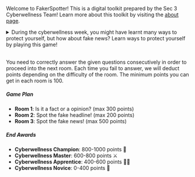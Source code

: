 ﻿Welcome to FakerSpotter! This is a digital toolkit prepared by the Sec 3 Cyberwellness Team! Learn more about this toolkit by visiting the [about page](./about).

<details>

<summary>During the cyberwellness week, you might have learnt many ways to protect yourself, but how about fake news? Learn ways to protect yourself by playing this game!</summary>

<br/>

##### Identifying a factual statement

You need to ask following three questions to identify if it is a factual statement.

* Can the statement be proved or demonstrated to be true?
* Can the statement be observed in practice or operation?
* Can you see it happen?
* Can the statement be verified by witnesses, manuscripts, or documents?

##### Identifying an opinion statement

We use two types of words to identify opinions.

* Biased Words (e.g. bad, worse, worst, good, better, best, worthwhile, worthless)
* Qualifiers (e.g. all, always, likely, never, might seem, possibly, probably, should)

You can read more about this by clicking <a href="https://dentolos19.github.io/go/fakenews" target="_blank_">here</a>.

</details>

<br/>

You need to correctly answer the given questions consecutively in order to proceed into the next room. Each time you fail to answer, we will deduct points depending on the difficulty of the room. The minimum points you can get in each room is 100.

##### Game Plan

* **Room 1**: Is it a fact or a opinion? (max 300 points)
* **Room 2**: Spot the fake headline! (max 200 points)
* **Room 3**: Spot the fake news! (max 500 points)

##### End Awards

* **Cyberwellness Champion**: 800-1000 points 👑
* **Cyberwellness Master**: 600-800 points ⚔
* **Cyberwellness Apprentice**: 400-600 points 💁‍♂️
* **Cyberwellness Novice**: 0-400 points 🤔